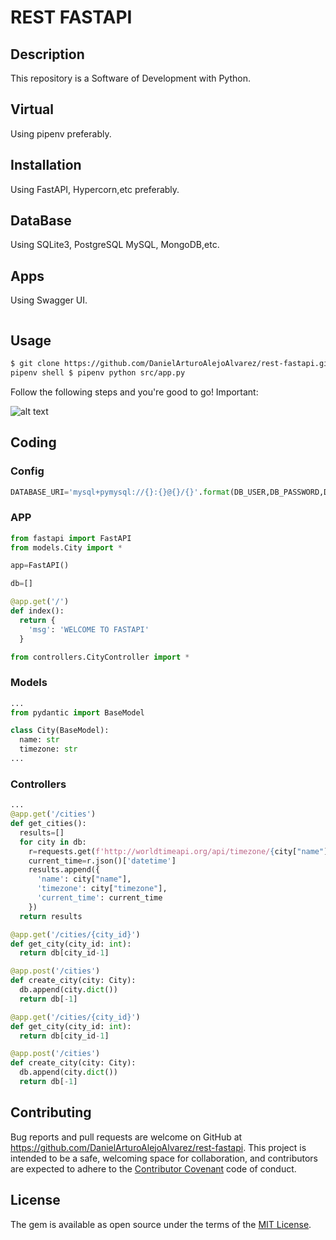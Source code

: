 # REST FASTAPI

## Description

This repository is a Software of Development with Python.

## Virtual

Using pipenv preferably.

## Installation

Using FastAPI, Hypercorn,etc preferably.

## DataBase

Using SQLite3, PostgreSQL MySQL, MongoDB,etc.

## Apps

Using Swagger UI.

```html

```

## Usage

```html
$ git clone https://github.com/DanielArturoAlejoAlvarez/rest-fastapi.git [NAME APP] $
pipenv shell $ pipenv python src/app.py
```

Follow the following steps and you're good to go! Important:

![alt text](https://i.stack.imgur.com/Jm4Fq.gif)

## Coding

### Config

```python
DATABASE_URI='mysql+pymysql://{}:{}@{}/{}'.format(DB_USER,DB_PASSWORD,DB_HOST,DB_NAME)
```

### APP

```python
from fastapi import FastAPI
from models.City import *

app=FastAPI()

db=[]

@app.get('/')
def index():
  return {
    'msg': 'WELCOME TO FASTAPI'
  }

from controllers.CityController import *
```

### Models

```python
...
from pydantic import BaseModel

class City(BaseModel):
  name: str
  timezone: str
...
```

### Controllers

```python
...
@app.get('/cities')
def get_cities():
  results=[]
  for city in db:
    r=requests.get(f'http://worldtimeapi.org/api/timezone/{city["name"]}/{city["timezone"]}')
    current_time=r.json()['datetime']
    results.append({
      'name': city["name"],
      'timezone': city["timezone"],
      'current_time': current_time
    })
  return results

@app.get('/cities/{city_id}')
def get_city(city_id: int):
  return db[city_id-1]

@app.post('/cities')
def create_city(city: City):
  db.append(city.dict())
  return db[-1]

@app.get('/cities/{city_id}')
def get_city(city_id: int):
  return db[city_id-1]

@app.post('/cities')
def create_city(city: City):
  db.append(city.dict())
  return db[-1]
```

## Contributing

Bug reports and pull requests are welcome on GitHub at https://github.com/DanielArturoAlejoAlvarez/rest-fastapi. This project is intended to be a safe, welcoming space for collaboration, and contributors are expected to adhere to the [Contributor Covenant](http://contributor-covenant.org) code of conduct.

## License

The gem is available as open source under the terms of the [MIT License](http://opensource.org/licenses/MIT).

```

```
